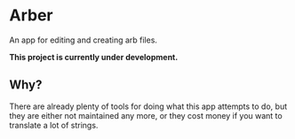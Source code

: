 # Arber

An app for editing and creating arb files.

**This project is currently under development.**

## Why?

There are already plenty of tools for doing what this app attempts to do, but they are either not maintained any more, or they cost money if you want to translate a lot of strings.